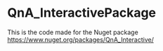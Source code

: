 # QnA_InteractivePackage
This is the code made for the Nuget package https://www.nuget.org/packages/QnA_Interactive/
